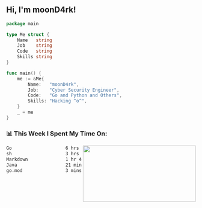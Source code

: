 <h2> Hi, I'm moonD4rk!</h2>

```go
package main

type Me struct {
	Name   string
	Job    string
	Code   string
	Skills string
}

func main() {
	me := &Me{
		Name:   "moonD4rk",
		Job:    "Cyber Security Engineer",
		Code:   "Go and Python and Others",
		Skills: "Hacking ^o^",
	}
	_ = me
}
```

<h3>📊 This Week I Spent My Time On:</h3>
<img align='right' src="https://github-readme-stats.vercel.app/api?username=moond4rk&show_icons=true&theme=radical", width="300" height="150">

<!--START_SECTION:waka-->

```txt
Go                    6 hrs 19 mins   █████████████░░░░░░░░░░░░   51.35 %
sh                    3 hrs 43 mins   ███████▓░░░░░░░░░░░░░░░░░   30.17 %
Markdown              1 hr 48 mins    ███▓░░░░░░░░░░░░░░░░░░░░░   14.69 %
Java                  21 mins         ▓░░░░░░░░░░░░░░░░░░░░░░░░   02.86 %
go.mod                3 mins          ░░░░░░░░░░░░░░░░░░░░░░░░░   00.49 %
```

<!--END_SECTION:waka-->

